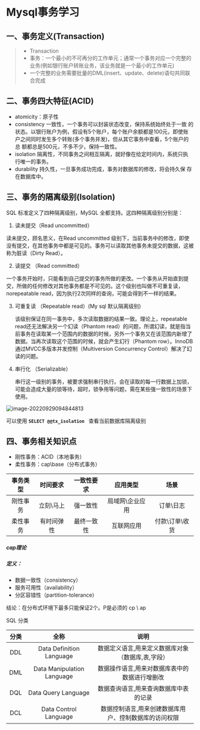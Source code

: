# Mysql事务学习

## 一、事务定义(Transaction)

>* Transaction
>* 事务：一个最小的不可再分的工作单元；通常一个事务对应一个完整的业务(例如银行账户转账业务，该业务就是一个最小的工作单元)
>* 一个完整的业务需要批量的DML(insert、update、delete)语句共同联合完成

## 二、事务四大特征(ACID)

* atomicity：原子性
*  consistency 一致性，一个事务可以封装状态改变，保持系统始终处于一致
  的状态。以银行账户为例，假设有5个账户，每个账户余额都是100元，即使账
  户之间同时发生多个转账(多个事务并发)，但从其它事务中查看，5个账户的总
  额都总是500元，不多不少，保持一致性。
*  isolation 隔离性，不同事务之间相互隔离，就好像在给定时间内，系统只执
  行唯一的事务。
* durability 持久性，一旦事务成功完成，事务对数据库的修改，将会持久保
  存在数据库中。

## 三、事务的隔离级别(Isolation)

SQL 标准定义了四种隔离级别，MySQL 全都支持。这四种隔离级别分别是：

1. 读未提交（Read uncommitted）

  读未提交，顾名思义，在Read uncommitted 级别下，当前事务中的修改，即使没有提交，在其他事务中都是可见的。事务可以读取其他事务未提交的数据，这被称为脏读（Dirty Read）。

2. 读提交 （Read committed）

  一个事务开始时，只能看到自己提交的事务所做的更改。一个事务从开始直到提交，所做的任何修改对其他事务都是不可见的。这个级别也叫做不可重复读，norepeatable read，因为执行2次同样的查询，可能会得到不一样的结果。

3. 可重复读 （Repeatable read）(My sql 默认隔离级别)

   该级别保证在同一事务中，多次读取数据的结果一致。理论上，repeatable read还无法解决另一个幻读（Phantom read）的问题，所谓幻读，就是指当前事务在读取某一个范围内的数据的时候，另外一个事务又在该范围内新增了数据。当再次读取这个范围的时候，就会产生幻行（Phantom row）。InnoDB 通过MVCC多版本并发控制（Multiversion Concurrency Control）解决了幻读的问题。

4. 串行化 （Serializable）

	串行这一级别的事务，被要求强制串行执行。会在读取的每一行数据上加锁，可能会造成大量的锁等待，超时，锁争用等问题，需在某些强一致性的场景下使用。

![image-20220929094844813](image-20220929094844813.png)

可以使用  **`SELECT @@tx_isolation `** 查看当前数据库隔离级别

## 四、事务相关知识点

* 刚性事务：ACID（本地事务）
* 柔性事务：cap\base（分布式事务）


| 事务类型  | 时间要求 | 一致性要求  | 应用类型 | 场景 |
| :------: | :------: | :------: | :------: | :------: |
| 刚性事务 | 立刻\马上 | 强一致性   | 局域网\企业应用 | 订单\日志 |
| 柔性事务 | 有时间弹性 | 最终一致性 | 互联网应用  | 付款\订单\收货 |

#####  cap理论 

##### 定义：

* 数据一致性（consistency）
* 服务可用性（availability）
* 分区容错性（partition-tolerance）

结论：在分布式环境下最多只能保证2个。P是必须的 cp \ ap

SQL 分类

| 分类  | 全称 | 说明 |
| :------: | :------: | :------: |
| DDL | Data Definition Language | 数据定义语言,用来定义数据库对象（数据库,表,字段）| 
| DML | Data Manipulation Language | 数据操作语言,用来对数据库表中的数据进行增删改 | 
| DQL | Data Query Language | 数据查询语言,用来查询数据库中表的记录 | 
| DCL | Data Control Language | 数据控制语言,用来创建数据库用户、控制数据库的访问权限 | 

